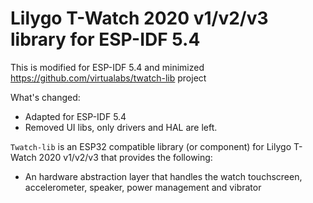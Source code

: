 Lilygo T-Watch 2020 v1/v2/v3 library for ESP-IDF 5.4
========================================
This is modified for ESP-IDF 5.4 and minimized https://github.com/virtualabs/twatch-lib project

What's changed:
- Adapted for ESP-IDF 5.4
- Removed UI libs, only drivers and HAL are left.

`Twatch-lib` is an ESP32 compatible library (or component) for Lilygo T-Watch 2020 v1/v2/v3 that
provides the following:

* An hardware abstraction layer that handles the watch touchscreen, accelerometer, speaker, power management and vibrator